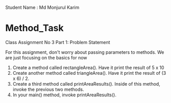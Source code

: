 Student Name : Md Monjurul Karim
# Method_Task
Class Assignment No 3
Part 1: Problem Statement

For this assignment, don't worry about passing parameters to methods. We are just focusing on the basics for now
1. Create a method called rectangleArea(). Have it print the result of 5 x 10
2. Create another method called triangleArea(). Have it print the result of (3 x 6) / 2.
3. Create a third method called printAreaResults(). Inside of this method, invoke the previous two methods.
4. In your main() method, invoke printAreaResults().
